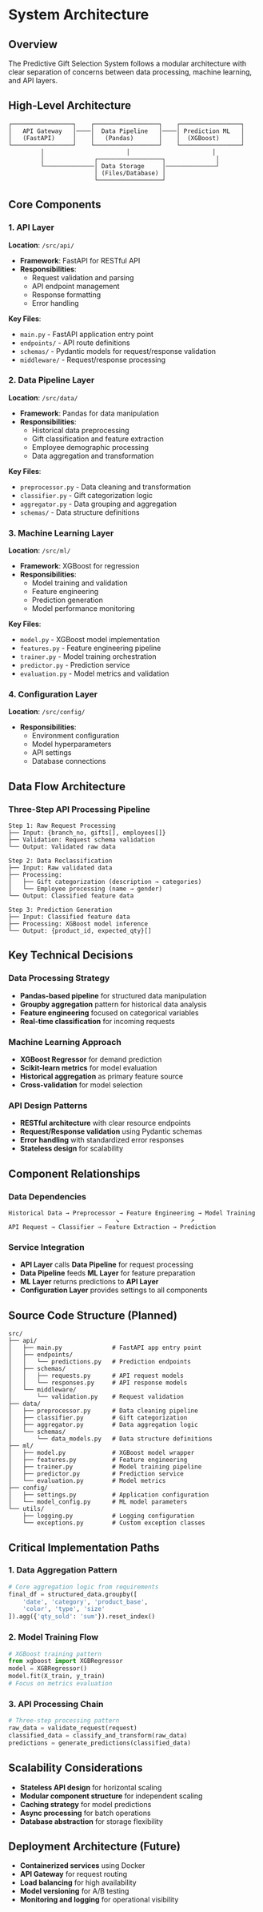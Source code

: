 # System Architecture

## Overview
The Predictive Gift Selection System follows a modular architecture with clear separation of concerns between data processing, machine learning, and API layers.

## High-Level Architecture

```
┌─────────────────┐    ┌──────────────────┐    ┌─────────────────┐
│   API Gateway   │────│  Data Pipeline   │────│ Prediction ML   │
│   (FastAPI)     │    │   (Pandas)       │    │  (XGBoost)      │
└─────────────────┘    └──────────────────┘    └─────────────────┘
         │                       │                       │
         │              ┌──────────────────┐              │
         └──────────────│ Data Storage     │──────────────┘
                        │ (Files/Database) │
                        └──────────────────┘
```

## Core Components

### 1. API Layer
**Location**: `/src/api/`
- **Framework**: FastAPI for RESTful API
- **Responsibilities**:
  - Request validation and parsing
  - API endpoint management
  - Response formatting
  - Error handling

**Key Files**:
- `main.py` - FastAPI application entry point
- `endpoints/` - API route definitions
- `schemas/` - Pydantic models for request/response validation
- `middleware/` - Request/response processing

### 2. Data Pipeline Layer
**Location**: `/src/data/`
- **Framework**: Pandas for data manipulation
- **Responsibilities**:
  - Historical data preprocessing
  - Gift classification and feature extraction
  - Employee demographic processing
  - Data aggregation and transformation

**Key Files**:
- `preprocessor.py` - Data cleaning and transformation
- `classifier.py` - Gift categorization logic
- `aggregator.py` - Data grouping and aggregation
- `schemas/` - Data structure definitions

### 3. Machine Learning Layer
**Location**: `/src/ml/`
- **Framework**: XGBoost for regression
- **Responsibilities**:
  - Model training and validation
  - Feature engineering
  - Prediction generation
  - Model performance monitoring

**Key Files**:
- `model.py` - XGBoost model implementation
- `features.py` - Feature engineering pipeline
- `trainer.py` - Model training orchestration
- `predictor.py` - Prediction service
- `evaluation.py` - Model metrics and validation

### 4. Configuration Layer
**Location**: `/src/config/`
- **Responsibilities**:
  - Environment configuration
  - Model hyperparameters
  - API settings
  - Database connections

## Data Flow Architecture

### Three-Step API Processing Pipeline

```
Step 1: Raw Request Processing
├── Input: {branch_no, gifts[], employees[]}
├── Validation: Request schema validation
└── Output: Validated raw data

Step 2: Data Reclassification
├── Input: Raw validated data
├── Processing: 
│   ├── Gift categorization (description → categories)
│   └── Employee processing (name → gender)
└── Output: Classified feature data

Step 3: Prediction Generation
├── Input: Classified feature data
├── Processing: XGBoost model inference
└── Output: {product_id, expected_qty}[]
```

## Key Technical Decisions

### Data Processing Strategy
- **Pandas-based pipeline** for structured data manipulation
- **Groupby aggregation** pattern for historical data analysis
- **Feature engineering** focused on categorical variables
- **Real-time classification** for incoming requests

### Machine Learning Approach
- **XGBoost Regressor** for demand prediction
- **Scikit-learn metrics** for model evaluation
- **Historical aggregation** as primary feature source
- **Cross-validation** for model selection

### API Design Patterns
- **RESTful architecture** with clear resource endpoints
- **Request/Response validation** using Pydantic schemas
- **Error handling** with standardized error responses
- **Stateless design** for scalability

## Component Relationships

### Data Dependencies
```
Historical Data → Preprocessor → Feature Engineering → Model Training
                              ↘                    ↗
API Request → Classifier → Feature Extraction → Prediction
```

### Service Integration
- **API Layer** calls **Data Pipeline** for request processing
- **Data Pipeline** feeds **ML Layer** for feature preparation
- **ML Layer** returns predictions to **API Layer**
- **Configuration Layer** provides settings to all components

## Source Code Structure (Planned)

```
src/
├── api/
│   ├── main.py              # FastAPI app entry point
│   ├── endpoints/
│   │   └── predictions.py   # Prediction endpoints
│   ├── schemas/
│   │   ├── requests.py      # API request models
│   │   └── responses.py     # API response models
│   └── middleware/
│       └── validation.py    # Request validation
├── data/
│   ├── preprocessor.py      # Data cleaning pipeline
│   ├── classifier.py        # Gift categorization
│   ├── aggregator.py        # Data aggregation logic
│   └── schemas/
│       └── data_models.py   # Data structure definitions
├── ml/
│   ├── model.py             # XGBoost model wrapper
│   ├── features.py          # Feature engineering
│   ├── trainer.py           # Model training pipeline
│   ├── predictor.py         # Prediction service
│   └── evaluation.py        # Model metrics
├── config/
│   ├── settings.py          # Application configuration
│   └── model_config.py      # ML model parameters
└── utils/
    ├── logging.py           # Logging configuration
    └── exceptions.py        # Custom exception classes
```

## Critical Implementation Paths

### 1. Data Aggregation Pattern
```python
# Core aggregation logic from requirements
final_df = structured_data.groupby([
    'date', 'category', 'product_base', 
    'color', 'type', 'size'
]).agg({'qty_sold': 'sum'}).reset_index()
```

### 2. Model Training Flow
```python
# XGBoost training pattern
from xgboost import XGBRegressor
model = XGBRegressor()
model.fit(X_train, y_train)
# Focus on metrics evaluation
```

### 3. API Processing Chain
```python
# Three-step processing pattern
raw_data = validate_request(request)
classified_data = classify_and_transform(raw_data)
predictions = generate_predictions(classified_data)
```

## Scalability Considerations

- **Stateless API design** for horizontal scaling
- **Modular component structure** for independent scaling
- **Caching strategy** for model predictions
- **Async processing** for batch operations
- **Database abstraction** for storage flexibility

## Deployment Architecture (Future)

- **Containerized services** using Docker
- **API Gateway** for request routing
- **Load balancing** for high availability
- **Model versioning** for A/B testing
- **Monitoring and logging** for operational visibility